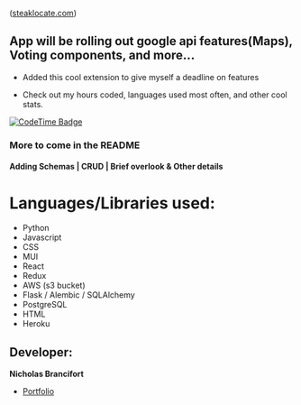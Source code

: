 
([steaklocate.com](https://www.steaklocate.com/))

## App will be rolling out google api features(Maps), Voting components, and more...

* Added this cool extension to give myself a deadline on features

* Check out my hours coded, languages used most often, and other cool stats.

[![CodeTime Badge](https://img.shields.io/endpoint?style=social&color=222&url=https%3A%2F%2Fapi.codetime.dev%2Fshield%3Fid%3D29969%26project%3D%26in=0)](https://codetime.dev)

### More to come in the README
#### Adding Schemas | CRUD | Brief overlook & Other details

# Languages/Libraries used:
 * Python
 * Javascript
 * CSS
 * MUI
 * React
 * Redux
 * AWS (s3 bucket)
 * Flask / Alembic / SQLAlchemy
 * PostgreSQL
 * HTML
 * Heroku


## Developer:
  **Nicholas Brancifort**
  
   * [Portfolio](https://brancifortnick.github.io/)






